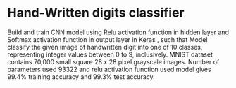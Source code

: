 # Hand-Written digits classifier
Build and train CNN model using Relu activation function in hidden layer and
Softmax activation function in output layer in Keras , such that Model classify the given image of handwritten digit into one of 10 classes, representing integer values between 0 to 9, inclusively. MNIST dataset contains 70,000 small square 28 x 28 pixel grayscale images. Number of parameters used 93322 and relu activation function used model gives 99.4% training accuracy and 99.3% test accuracy.
